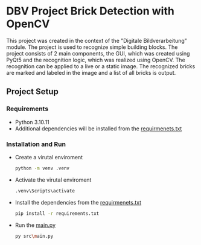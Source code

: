 # DBV Project Brick Detection with OpenCV

This project was created in the context of the "Digitale Bildverarbeitung" module. The project is used to recognize simple building blocks. The project consists of 2 main components, the GUI, which was created using PyQt5 and the recognition logic, which was realized using OpenCV.
The recognition can be applied to a live or a static image. The recognized bricks are marked and labeled in the image and a list of all bricks is output.

## Project Setup

### Requirements

- Python 3.10.11
- Additional dependencies will be installed from the [requirmenets.txt](/requirmenets.txt)

### Installation and Run

- Create a virutal enviroment
  ```bash
  python -m venv .venv
  ```
- Activate the virutal enviroment
  ```bash
  .venv\Scripts\activate
  ```
- Install the dependencies from the [requirmenets.txt](/requirmenets.txt)
  ```bash
  pip install -r requirements.txt
  ```
- Run the [main.py](/src/main.py)
  ```bash
  py src\main.py
  ```
